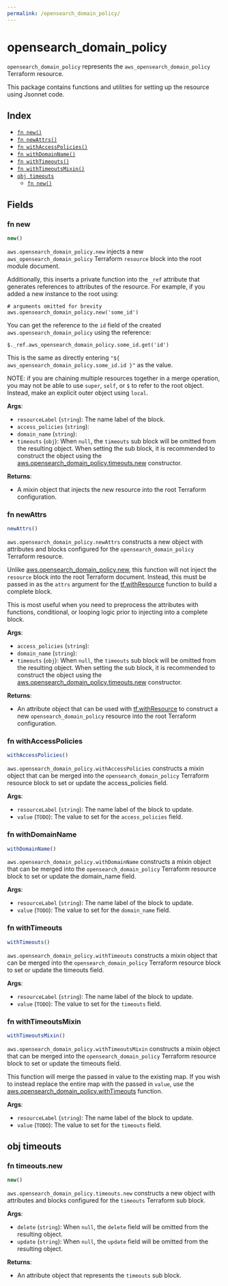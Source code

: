 ```yaml
---
permalink: /opensearch_domain_policy/
---
```


# opensearch_domain_policy

`opensearch_domain_policy` represents the `aws_opensearch_domain_policy` Terraform resource.



This package contains functions and utilities for setting up the resource using Jsonnet code.


## Index

* [`fn new()`](#fn-new)
* [`fn newAttrs()`](#fn-newattrs)
* [`fn withAccessPolicies()`](#fn-withaccesspolicies)
* [`fn withDomainName()`](#fn-withdomainname)
* [`fn withTimeouts()`](#fn-withtimeouts)
* [`fn withTimeoutsMixin()`](#fn-withtimeoutsmixin)
* [`obj timeouts`](#obj-timeouts)
  * [`fn new()`](#fn-timeoutsnew)

## Fields

### fn new

```ts
new()
```


`aws.opensearch_domain_policy.new` injects a new `aws_opensearch_domain_policy` Terraform `resource`
block into the root module document.

Additionally, this inserts a private function into the `_ref` attribute that generates references to attributes of the
resource. For example, if you added a new instance to the root using:

    # arguments omitted for brevity
    aws.opensearch_domain_policy.new('some_id')

You can get the reference to the `id` field of the created `aws.opensearch_domain_policy` using the reference:

    $._ref.aws_opensearch_domain_policy.some_id.get('id')

This is the same as directly entering `"${ aws_opensearch_domain_policy.some_id.id }"` as the value.

NOTE: if you are chaining multiple resources together in a merge operation, you may not be able to use `super`, `self`,
or `$` to refer to the root object. Instead, make an explicit outer object using `local`.

**Args**:
  - `resourceLabel` (`string`): The name label of the block.
  - `access_policies` (`string`): 
  - `domain_name` (`string`): 
  - `timeouts` (`obj`):  When `null`, the `timeouts` sub block will be omitted from the resulting object. When setting the sub block, it is recommended to construct the object using the [aws.opensearch_domain_policy.timeouts.new](#fn-opensearchdomainpolicytimeoutsnew) constructor.

**Returns**:
- A mixin object that injects the new resource into the root Terraform configuration.


### fn newAttrs

```ts
newAttrs()
```


`aws.opensearch_domain_policy.newAttrs` constructs a new object with attributes and blocks configured for the `opensearch_domain_policy`
Terraform resource.

Unlike [aws.opensearch_domain_policy.new](#fn-opensearchdomainpolicynew), this function will not inject the `resource`
block into the root Terraform document. Instead, this must be passed in as the `attrs` argument for the
[tf.withResource](https://github.com/tf-libsonnet/core/tree/main/docs#fn-withresource) function to build a complete block.

This is most useful when you need to preprocess the attributes with functions, conditional, or looping logic prior to
injecting into a complete block.

**Args**:
  - `access_policies` (`string`): 
  - `domain_name` (`string`): 
  - `timeouts` (`obj`):  When `null`, the `timeouts` sub block will be omitted from the resulting object. When setting the sub block, it is recommended to construct the object using the [aws.opensearch_domain_policy.timeouts.new](#fn-opensearchdomainpolicytimeoutsnew) constructor.

**Returns**:
  - An attribute object that can be used with [tf.withResource](https://github.com/tf-libsonnet/core/tree/main/docs#fn-withresource) to construct a new `opensearch_domain_policy` resource into the root Terraform configuration.


### fn withAccessPolicies

```ts
withAccessPolicies()
```

`aws.opensearch_domain_policy.withAccessPolicies` constructs a mixin object that can be merged into the `opensearch_domain_policy`
Terraform resource block to set or update the access_policies field.



**Args**:
  - `resourceLabel` (`string`): The name label of the block to update.
  - `value` (`TODO`): The value to set for the `access_policies` field.


### fn withDomainName

```ts
withDomainName()
```

`aws.opensearch_domain_policy.withDomainName` constructs a mixin object that can be merged into the `opensearch_domain_policy`
Terraform resource block to set or update the domain_name field.



**Args**:
  - `resourceLabel` (`string`): The name label of the block to update.
  - `value` (`TODO`): The value to set for the `domain_name` field.


### fn withTimeouts

```ts
withTimeouts()
```

`aws.opensearch_domain_policy.withTimeouts` constructs a mixin object that can be merged into the `opensearch_domain_policy`
Terraform resource block to set or update the timeouts field.



**Args**:
  - `resourceLabel` (`string`): The name label of the block to update.
  - `value` (`TODO`): The value to set for the `timeouts` field.


### fn withTimeoutsMixin

```ts
withTimeoutsMixin()
```

`aws.opensearch_domain_policy.withTimeoutsMixin` constructs a mixin object that can be merged into the `opensearch_domain_policy`
Terraform resource block to set or update the timeouts field.

This function will merge the passed in value to the existing map. If you wish
to instead replace the entire map with the passed in `value`, use the [aws.opensearch_domain_policy.withTimeouts](TODO)
function.


**Args**:
  - `resourceLabel` (`string`): The name label of the block to update.
  - `value` (`TODO`): The value to set for the `timeouts` field.


## obj timeouts



### fn timeouts.new

```ts
new()
```


`aws.opensearch_domain_policy.timeouts.new` constructs a new object with attributes and blocks configured for the `timeouts`
Terraform sub block.



**Args**:
  - `delete` (`string`):  When `null`, the `delete` field will be omitted from the resulting object.
  - `update` (`string`):  When `null`, the `update` field will be omitted from the resulting object.

**Returns**:
  - An attribute object that represents the `timeouts` sub block.
